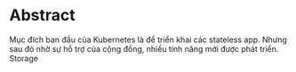 ---
---
# Abstract

Mục đích ban đầu của Kubernetes là để triển khai các stateless app. Nhưng sau đó nhờ sự hỗ trợ của cộng đồng, nhiều tính năng mới được  phát triển. Storage